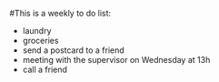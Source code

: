 #This is a weekly to do list: 
- laundry
- groceries
- send a postcard to a friend
- meeting with the supervisor on Wednesday at 13h
- call a friend
